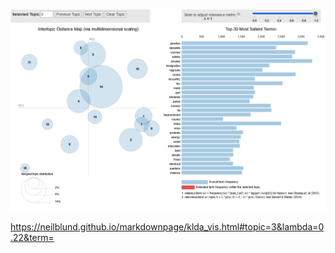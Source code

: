 ![](https://github.com/Neilblund/markdownpage/blob/main/docs/screenshot.png?raw=true)

https://neilblund.github.io/markdownpage/klda_vis.html#topic=3&lambda=0.22&term=
